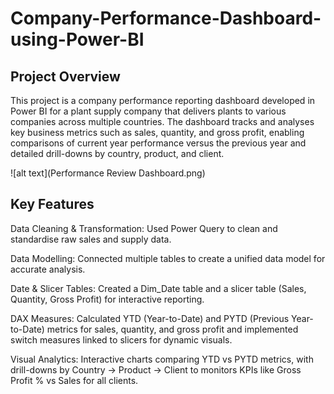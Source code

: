 # Company-Performance-Dashboard-using-Power-BI
## Project Overview

This project is a company performance reporting dashboard developed in Power BI for a plant supply company that delivers plants to various companies across multiple countries. The dashboard tracks and analyses key business metrics such as sales, quantity, and gross profit, enabling comparisons of current year performance versus the previous year and detailed drill-downs by country, product, and client.

![alt text](Performance Review Dashboard.png)

## Key Features

Data Cleaning & Transformation: Used Power Query to clean and standardise raw sales and supply data.

Data Modelling: Connected multiple tables to create a unified data model for accurate analysis.

Date & Slicer Tables: Created a Dim_Date table and a slicer table (Sales, Quantity, Gross Profit) for interactive reporting.

DAX Measures: Calculated YTD (Year-to-Date) and PYTD (Previous Year-to-Date) metrics for sales, quantity, and gross profit and implemented switch measures linked to slicers for dynamic visuals.

Visual Analytics: Interactive charts comparing YTD vs PYTD metrics, with drill-downs by Country → Product → Client to monitors KPIs like Gross Profit % vs Sales for all clients.
